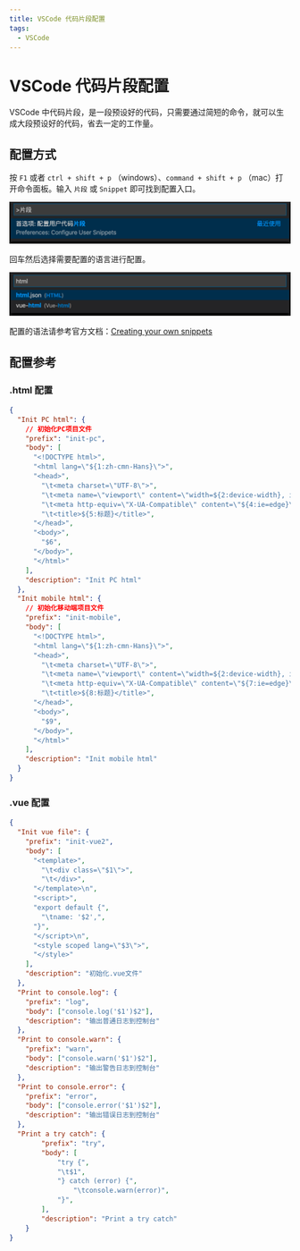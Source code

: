 ```yaml
---
title: VSCode 代码片段配置
tags:
  - VSCode
---
```

# VSCode 代码片段配置

VSCode 中代码片段，是一段预设好的代码，只需要通过简短的命令，就可以生成大段预设好的代码，省去一定的工作量。

## 配置方式

按 `F1` 或者 `ctrl + shift + p` （windows）、`command + shift + p` （mac）打开命令面板。输入 `片段` 或 `Snippet` 即可找到配置入口。

![](./attachments/89c774d6-b218-48c7-971b-33ca1d55d210.png)

回车然后选择需要配置的语言进行配置。

![](./attachments/b4d6d5df-875e-4a60-857e-df28c25b32c7.png)

配置的语法请参考官方文档：[Creating your own snippets](https://code.visualstudio.com/docs/editor/userdefinedsnippets)

## 配置参考

### .html 配置

```json
{
  "Init PC html": {
    // 初始化PC项目文件
    "prefix": "init-pc",
    "body": [
      "<!DOCTYPE html>",
      "<html lang=\"${1:zh-cmn-Hans}\">",
      "<head>",
        "\t<meta charset=\"UTF-8\">",
        "\t<meta name=\"viewport\" content=\"width=${2:device-width}, initial-scale=${3:1.0}\">",
        "\t<meta http-equiv=\"X-UA-Compatible\" content=\"${4:ie=edge}\">",
        "\t<title>${5:标题}</title>",
      "</head>",
      "<body>",
        "$6",
      "</body>",
      "</html>"
    ],
    "description": "Init PC html"
  },
  "Init mobile html": {
    // 初始化移动端项目文件
    "prefix": "init-mobile",
    "body": [
      "<!DOCTYPE html>",
      "<html lang=\"${1:zh-cmn-Hans}\">",
      "<head>",
        "\t<meta charset=\"UTF-8\">",
        "\t<meta name=\"viewport\" content=\"width=${2:device-width}, initial-scale=${3:1.0}, user-scalable=${4:no}, minimum-scale=${5:1.0}, maximum-scale=${6:1.0}\">",
        "\t<meta http-equiv=\"X-UA-Compatible\" content=\"${7:ie=edge}\">",
        "\t<title>${8:标题}</title>",
      "</head>",
      "<body>",
        "$9",
      "</body>",
      "</html>"
    ],
    "description": "Init mobile html"
  }
}
```

### .vue 配置

```json
{
  "Init vue file": {
    "prefix": "init-vue2",
    "body": [
      "<template>",
        "\t<div class=\"$1\">",
        "\t</div>",
      "</template>\n",
      "<script>",
      "export default {",
        "\tname: '$2',",
      "}",
      "</script>\n",
      "<style scoped lang=\"$3\">",
      "</style>"
    ],
    "description": "初始化.vue文件"
  },
  "Print to console.log": {
    "prefix": "log",
    "body": ["console.log('$1')$2"],
    "description": "输出普通日志到控制台"
  },
  "Print to console.warn": {
    "prefix": "warn",
    "body": ["console.warn('$1')$2"],
    "description": "输出警告日志到控制台"
  },
  "Print to console.error": {
    "prefix": "error",
    "body": ["console.error('$1')$2"],
    "description": "输出错误日志到控制台"
  },
  "Print a try catch": {
		"prefix": "try",
		"body": [
			"try {",
			"\t$1",
			"} catch (error) {",
				"\tconsole.warn(error)",
			"}",
		],
		"description": "Print a try catch"
	}
}
```
